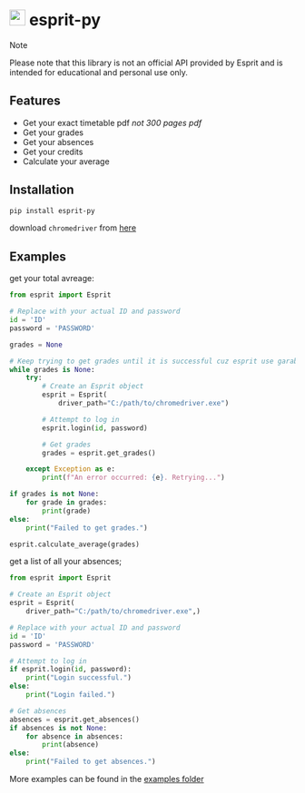 # <img src="https://esprit.tn/favicon.ico" width="28px" /> esprit-py

> [!NOTE]
> Please note that this library is not an official API provided by Esprit and is intended for educational and personal use only.

## Features

- Get your exact timetable pdf *not 300 pages pdf*
- Get your grades
- Get your absences
- Get your credits
- Calculate your average

## Installation

```bash
pip install esprit-py
```

download `chromedriver` from [here](https://googlechromelabs.github.io/chrome-for-testing/#stable)

## Examples

get your total avreage:

```python
from esprit import Esprit

# Replace with your actual ID and password
id = 'ID'
password = 'PASSWORD'

grades = None

# Keep trying to get grades until it is successful cuz esprit use garabage servers
while grades is None:
    try:
        # Create an Esprit object
        esprit = Esprit(
            driver_path="C:/path/to/chromedriver.exe")

        # Attempt to log in
        esprit.login(id, password)

        # Get grades
        grades = esprit.get_grades()

    except Exception as e:
        print(f"An error occurred: {e}. Retrying...")

if grades is not None:
    for grade in grades:
        print(grade)
else:
    print("Failed to get grades.")

esprit.calculate_average(grades)

```

get a list of all your absences;

```python
from esprit import Esprit

# Create an Esprit object
esprit = Esprit(
    driver_path="C:/path/to/chromedriver.exe",)

# Replace with your actual ID and password
id = 'ID'
password = 'PASSWORD'

# Attempt to log in
if esprit.login(id, password):
    print("Login successful.")
else:
    print("Login failed.")

# Get absences
absences = esprit.get_absences()
if absences is not None:
    for absence in absences:
        print(absence)
else:
    print("Failed to get absences.")

```

More examples can be found in the [examples folder](examples)